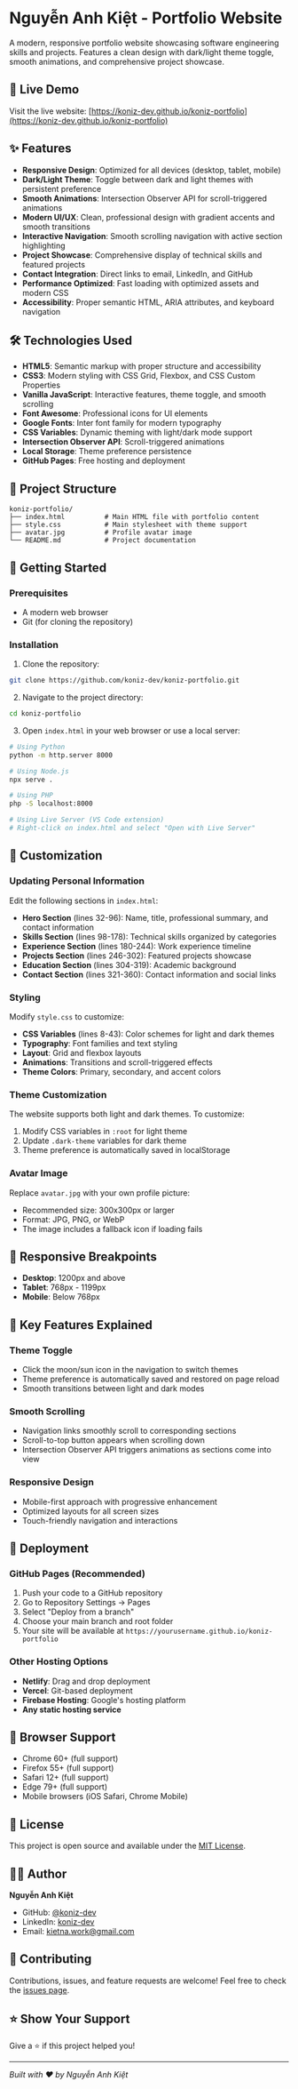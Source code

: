 # Nguyễn Anh Kiệt - Portfolio Website

A modern, responsive portfolio website showcasing software engineering skills and projects. Features a clean design with dark/light theme toggle, smooth animations, and comprehensive project showcase.

## 🚀 Live Demo

Visit the live website: [https://koniz-dev.github.io/koniz-portfolio](https://koniz-dev.github.io/koniz-portfolio)

## ✨ Features

- **Responsive Design**: Optimized for all devices (desktop, tablet, mobile)
- **Dark/Light Theme**: Toggle between dark and light themes with persistent preference
- **Smooth Animations**: Intersection Observer API for scroll-triggered animations
- **Modern UI/UX**: Clean, professional design with gradient accents and smooth transitions
- **Interactive Navigation**: Smooth scrolling navigation with active section highlighting
- **Project Showcase**: Comprehensive display of technical skills and featured projects
- **Contact Integration**: Direct links to email, LinkedIn, and GitHub
- **Performance Optimized**: Fast loading with optimized assets and modern CSS
- **Accessibility**: Proper semantic HTML, ARIA attributes, and keyboard navigation

## 🛠️ Technologies Used

- **HTML5**: Semantic markup with proper structure and accessibility
- **CSS3**: Modern styling with CSS Grid, Flexbox, and CSS Custom Properties
- **Vanilla JavaScript**: Interactive features, theme toggle, and smooth scrolling
- **Font Awesome**: Professional icons for UI elements
- **Google Fonts**: Inter font family for modern typography
- **CSS Variables**: Dynamic theming with light/dark mode support
- **Intersection Observer API**: Scroll-triggered animations
- **Local Storage**: Theme preference persistence
- **GitHub Pages**: Free hosting and deployment

## 📁 Project Structure

```
koniz-portfolio/
├── index.html          # Main HTML file with portfolio content
├── style.css           # Main stylesheet with theme support
├── avatar.jpg          # Profile avatar image
└── README.md           # Project documentation
```

## 🚀 Getting Started

### Prerequisites

- A modern web browser
- Git (for cloning the repository)

### Installation

1. Clone the repository:
```bash
git clone https://github.com/koniz-dev/koniz-portfolio.git
```

2. Navigate to the project directory:
```bash
cd koniz-portfolio
```

3. Open `index.html` in your web browser or use a local server:
```bash
# Using Python
python -m http.server 8000

# Using Node.js
npx serve .

# Using PHP
php -S localhost:8000

# Using Live Server (VS Code extension)
# Right-click on index.html and select "Open with Live Server"
```

## 🎨 Customization

### Updating Personal Information

Edit the following sections in `index.html`:

- **Hero Section** (lines 32-96): Name, title, professional summary, and contact information
- **Skills Section** (lines 98-178): Technical skills organized by categories
- **Experience Section** (lines 180-244): Work experience timeline
- **Projects Section** (lines 246-302): Featured projects showcase
- **Education Section** (lines 304-319): Academic background
- **Contact Section** (lines 321-360): Contact information and social links

### Styling

Modify `style.css` to customize:
- **CSS Variables** (lines 8-43): Color schemes for light and dark themes
- **Typography**: Font families and text styling
- **Layout**: Grid and flexbox layouts
- **Animations**: Transitions and scroll-triggered effects
- **Theme Colors**: Primary, secondary, and accent colors

### Theme Customization

The website supports both light and dark themes. To customize:
1. Modify CSS variables in `:root` for light theme
2. Update `.dark-theme` variables for dark theme
3. Theme preference is automatically saved in localStorage

### Avatar Image

Replace `avatar.jpg` with your own profile picture:
- Recommended size: 300x300px or larger
- Format: JPG, PNG, or WebP
- The image includes a fallback icon if loading fails

## 📱 Responsive Breakpoints

- **Desktop**: 1200px and above
- **Tablet**: 768px - 1199px
- **Mobile**: Below 768px

## 🎯 Key Features Explained

### Theme Toggle
- Click the moon/sun icon in the navigation to switch themes
- Theme preference is automatically saved and restored on page reload
- Smooth transitions between light and dark modes

### Smooth Scrolling
- Navigation links smoothly scroll to corresponding sections
- Scroll-to-top button appears when scrolling down
- Intersection Observer API triggers animations as sections come into view

### Responsive Design
- Mobile-first approach with progressive enhancement
- Optimized layouts for all screen sizes
- Touch-friendly navigation and interactions

## 🚀 Deployment

### GitHub Pages (Recommended)

1. Push your code to a GitHub repository
2. Go to Repository Settings → Pages
3. Select "Deploy from a branch"
4. Choose your main branch and root folder
5. Your site will be available at `https://yourusername.github.io/koniz-portfolio`

### Other Hosting Options

- **Netlify**: Drag and drop deployment
- **Vercel**: Git-based deployment
- **Firebase Hosting**: Google's hosting platform
- **Any static hosting service**

## 🔧 Browser Support

- Chrome 60+ (full support)
- Firefox 55+ (full support)
- Safari 12+ (full support)
- Edge 79+ (full support)
- Mobile browsers (iOS Safari, Chrome Mobile)

## 📄 License

This project is open source and available under the [MIT License](LICENSE).

## 👨‍💻 Author

**Nguyễn Anh Kiệt**
- GitHub: [@koniz-dev](https://github.com/koniz-dev)
- LinkedIn: [koniz-dev](https://www.linkedin.com/in/koniz-dev)
- Email: kietna.work@gmail.com

## 🤝 Contributing

Contributions, issues, and feature requests are welcome! Feel free to check the [issues page](https://github.com/koniz-dev/koniz-portfolio/issues).

## ⭐ Show Your Support

Give a ⭐️ if this project helped you!

---

*Built with ❤️ by Nguyễn Anh Kiệt*
